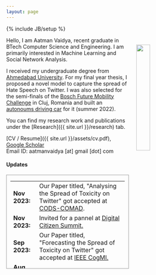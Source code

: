 ```yaml
---
layout: page
---
```


{% include JB/setup %}

<img style="float: right; width: 27%; padding: 20px;" src=" {{ site.url }}/assets/profle.jpg">

Hello, I am Aatman Vaidya, recent graduate in BTech Computer Science and Engineering. I am primarily interested in Machine Learning and Social Network Analysis.

I received my undergraduate degree from [Ahmedabad University](https://ahduni.edu.in/). For my final year thesis, I proposed a novel model to capture the spread of Hate Speech on Twitter. I was also selected for the semi-finals of the [Bosch Future Mobility Challenge](https://boschfuturemobility.com/) in Cluj, Romania and built an [autonoums driving car](https://youtu.be/8FbNvK--q_s) for it (summer 2022).

You can find my research work and publications under the [Research]({{ site.url }}/research) tab.

[CV / Resume]({{ site.url }}/assets/cv.pdf), [Google Scholar](https://scholar.google.com/citations?user=2lFWVlgAAAAJ&hl=en)<br>
Email ID: aatmanvaidya [at] gmail [dot] com

#### <b>Updates</b>

<div style="height:250px;overflow:auto; border:1px solid #999; padding-left: 0.7em; padding-right: 0.7em">
<table>
<col width="100px">
<col width="650px">
<tr><td><b>Nov 2023:</b></td><td>Our Paper titled, "Analysing the Spread of Toxicity on Twitter" got accepted at <a href="https://cods-comad.in/">CODS-COMAD</a>.</td></tr>
<tr><td><b>Nov 2023:</b></td><td>Invited for a pannel at <a href="https://dsummit.defindia.org/">Digital Citizen Summit.</a></td></tr>
<tr><td><b>Sep 2023:</b></td><td>Our Paper titled, "Forecasting the Spread of Toxicity on Twitter" got accepted at <a href="https://www.sis.pitt.edu/lersais/conference/cogmi/2023/">IEEE CogMI.</a></td></tr>
<tr><td><b>Aug 2023:</b></td><td>Started working at <a href="https://tattle.co.in/">Tattle</a>!</td></tr>
<tr><td><b>Jun 2023:</b></td><td>Finished my BTech in Computer Science and Engineering from <a href="https://ahduni.edu.in/">Ahmedabad University</a>.</td></tr>
<tr><td><b>Jun 2023:</b></td><td>Defended my Undergraduate Thesis, you can access it <a href="{{ site.url }}/assets/ug_thesis.pdf">here.</a></td></tr>
<tr><td><b>May 2023:</b></td><td>Went to Cluj, Romania to participate in the semi-final round of the <a href="https://boschfuturemobility.com/">Bosch Future Mobility Challenge</a> - Built an <a href="https://youtu.be/8FbNvK--q_s">autonoums driving car</a>!</td></tr>
</table>
</div>
